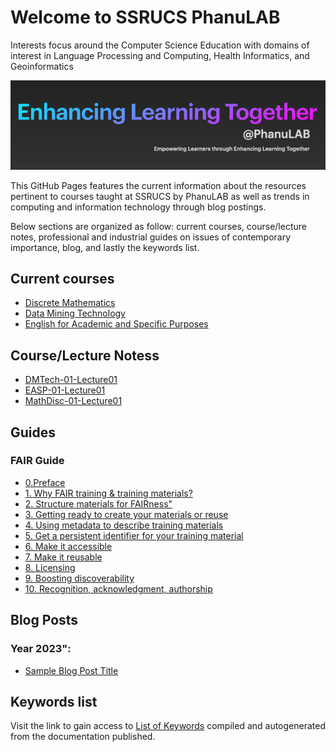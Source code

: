 # Welcome to SSRUCS PhanuLAB

Interests focus around the Computer Science Education with domains of interest in Language Processing and Computing, Health Informatics, and Geoinformatics

<!--- Grupa za aplikacije i usluge na eksaskalarnoj istraživačkoj infrastrukturi / **G**roup for **A**pplications and **S**ervices on **E**xascale **R**esearch **I**nfrastructure --->

![Learn with me @PhanuLAB](assets/images/PhanuLAB2023.png)

<!---## [Thai Language](th/index.md)--->

<!---still under development--->

<!---## [English Language](en/index.md)--->

This GitHub Pages features the current information about the resources pertinent to courses taught at SSRUCS by PhanuLAB as well as trends in computing and information technology through blog postings.

Below sections are organized as follow: current courses, course/lecture notes, professional and industrial guides on issues of contemporary importance, blog, and lastly the keywords list.


## Current courses
- [Discrete Mathematics](courses/mathdisc.md)
- [Data Mining Technology](courses/dmtech.md)
- [English for Academic and Specific Purposes](courses/easp.md)
     
     
## Course/Lecture Notess
- [DMTech-01-Lecture01](lecture-notes/dmtech-lect01-intro.md)
- [EASP-01-Lecture01](lecture-notes/easp-lect01-intro.md)
- [MathDisc-01-Lecture01](lecture-notes/mathdisc-lect01-intro.md)


## Guides

### FAIR Guide
- [0.Preface](fair-chapters/Preface.md)
- [1. Why FAIR training & training materials?](fair-chapters/chapter_01.md)
- [2. Structure materials for FAIRness"](fair-chapters/chapter_02.md)
- [3. Getting ready to create your materials or reuse](fair-chapters/chapter_03.md)
- [4. Using metadata to describe training materials](fair-chapters/chapter_04.md)
- [5. Get a persistent identifier for your training material](fair-chapters/chapter_05.md)
- [6. Make it accessible](fair-chapters/chapter_06.md)
- [7. Make it reusable](fair-chapters/chapter_07.md)
- [8. Licensing](fair-chapters/chapter_08.md)
- [9. Boosting discoverability](fair-chapters/chapter_09.md)
- [10. Recognition, acknowledgment, authorship](fair-chapters/chapter_10.md)
 
## Blog Posts
 
### Year 2023":
- [Sample Blog Post Title](posts/2023-01-21-sample-blog-post-title.md)
 
 
## Keywords list
 
Visit the link to gain access to [List of Keywords](keywords.md) compiled and autogenerated from the documentation published.

